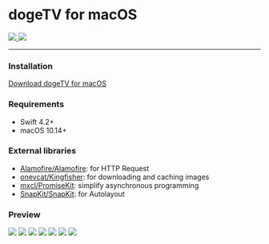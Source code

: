 # dogeTV for macOS

<div>
  <a href="https://github.com/popeyelau/dogeTV_macOS/releases">
    <img src="https://img.shields.io/github/release/popeyelau/dogeTV_macOS.svg?style=flat-square" />
  </a>
  <a href="https://github.com/popeyelau/dogeTV_macOS/issues">
    <img src="https://img.shields.io/github/issues-raw/popeyelau/dogeTV_macOS.svg?style=flat-square" />
  </a>
</div>

---

### Installation
[Download dogeTV for macOS](https://github.com/popeyelau/dogeTV_macOS/releases)

### Requirements
- Swift 4.2+
- macOS 10.14+

### External libraries
- [Alamofire/Alamofire](https://github.com/Alamofire/Alamofire): for HTTP Request
- [onevcat/Kingfisher](https://github.com/onevcat/Kingfisher): for downloading and caching images
- [mxcl/PromiseKit](https://github.com/mxcl/PromiseKit): simplify asynchronous programming
- [SnapKit/SnapKit](https://github.com/SnapKit/SnapKit): for Autolayout

### Preview

![](https://ae01.alicdn.com/kf/HTB1WJmsaaSs3KVjSZPi763siVXag.png)
![](https://ae01.alicdn.com/kf/HTB1nEOjaoGF3KVjSZFm762qPXXar.png)
![](https://ae01.alicdn.com/kf/HTB1Y6WpalCw3KVjSZR0762cUpXaa.png)
![](https://ae01.alicdn.com/kf/HTB1kJKkak9E3KVjSZFr7610UVXa8.png)
![](https://ae01.alicdn.com/kf/HTB1c_5kalWD3KVjSZKP761p7FXaX.png)
![](https://ae01.alicdn.com/kf/HTB1vtOkak9E3KVjSZFr7610UVXaJ.png)
![](https://ae01.alicdn.com/kf/HTB1TJypalGw3KVjSZFw762Q2FXaC.png)




